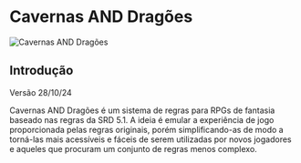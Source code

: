 # **Cavernas AND Dragões**

![Cavernas AND Dragões](/art/general/logo.png "Cavernas AND Dragões")

## **Introdução**

Versão 28/10/24

Cavernas AND Dragões é um sistema de regras para RPGs de fantasia baseado nas regras da SRD 5.1. A ideia é emular a experiência de jogo proporcionada pelas regras originais, porém simplificando-as de modo a torná-las mais acessíveis e fáceis de serem utilizadas por novos jogadores e aqueles que procuram um conjunto de regras menos complexo.

